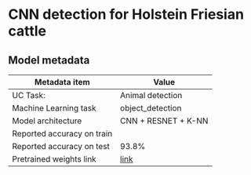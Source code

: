 # CNN detection for Holstein Friesian cattle

## Model metadata

| Metadata item | Value |
| ---- | ---- | 
| UC Task: | Animal detection |
| Machine Learning task | object_detection |
| Model architecture | CNN + RESNET + K-NN |
| Reported accuracy on train | |
| Reported accuracy on test | 93.8%  |
| Pretrained weights link | [link](https://github.com/CWOA/MetricLearningIdentification/tree/master/weights) |

